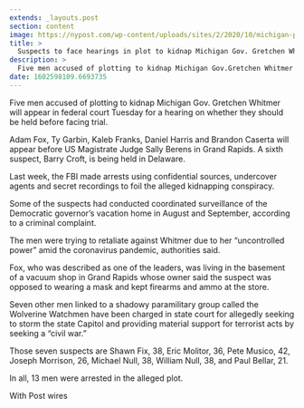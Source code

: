 ```yaml
--- 
extends: _layouts.post 
section: content 
image: https://nypost.com/wp-content/uploads/sites/2/2020/10/michigan-plot-arrests-01.jpg?quality=90&strip=all&w=1200 
title: > 
  Suspects to face hearings in plot to kidnap Michigan Gov. Gretchen Whitmer 
description: > 
  Five men accused of plotting to kidnap Michigan Gov.Gretchen Whitmer will appear in federal court Tuesday for a hearing on whether they should be held before facing trial.Adam Fox, Ty Garbin, Kaleb Franks, Daniel Harris and Brandon Caserta will appear before US Magistrate Judge Sally Berens in Grand Rapids.Some of the suspects had conducted coordinated surveillance of the Democratic governor’s vacation home in August and September, according to a criminal complaint.The men were trying to retaliate against Whitmer due to her “uncontrolled power” amid the coronavirus pandemic, authorities said. 
date: 1602598109.6693735 
--- 
```

Five men accused of plotting to kidnap Michigan Gov. Gretchen Whitmer will appear in federal court Tuesday for a hearing on whether they should be held before facing trial.

Adam Fox, Ty Garbin, Kaleb Franks, Daniel Harris and Brandon Caserta will appear before US Magistrate Judge Sally Berens in Grand Rapids. A sixth suspect, Barry Croft, is being held in Delaware.

Last week, the FBI made arrests using confidential sources, undercover agents and secret recordings to foil the alleged kidnapping conspiracy.

Some of the suspects had conducted coordinated surveillance of the Democratic governor’s vacation home in August and September, according to a criminal complaint.

The men were trying to retaliate against Whitmer due to her “uncontrolled power” amid the coronavirus pandemic, authorities said.

Fox, who was described as one of the leaders, was living in the basement of a vacuum shop in Grand Rapids whose owner said the suspect was opposed to wearing a mask and kept firearms and ammo at the store.

Seven other men linked to a shadowy paramilitary group called the Wolverine Watchmen have been charged in state court for allegedly seeking to storm the state Capitol and providing material support for terrorist acts by seeking a “civil war.”

Those seven suspects are Shawn Fix, 38, Eric Molitor, 36, Pete Musico, 42, Joseph Morrison, 26, Michael Null, 38, William Null, 38, and Paul Bellar, 21.

In all, 13 men were arrested in the alleged plot.

With Post wires